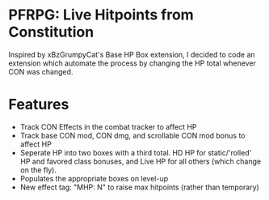 # PFRPG: Live Hitpoints from Constitution
Inspired by xBzGrumpyCat's Base HP Box extension, I decided to code an extension which automate the process by changing the HP total whenever CON was changed.
# Features
* Track CON Effects in the combat tracker to affect HP
* Track base CON mod, CON dmg, and scrollable CON mod bonus to affect HP
* Seperate HP into two boxes with a third total. HD HP for static/'rolled' HP and favored class bonuses, and Live HP for all others (which change on the fly).
* Populates the appropriate boxes on level-up
* New effect tag: "MHP: N" to raise max hitpoints (rather than temporary)
